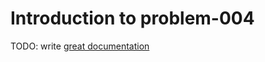 # Introduction to problem-004

TODO: write [great documentation](http://jacobian.org/writing/great-documentation/what-to-write/)
